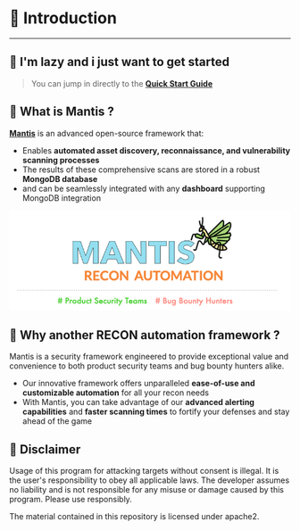 # 👋 Introduction
-------

## 🥱 I'm lazy and i just want to get started

> You can jump in directly to the [**Quick Start Guide**](/./mantis/installation/installation-docker.md)

## 🤔 What is Mantis ?

[**Mantis**](https://github.com/PhonePe/mantis/) is an advanced open-source framework that:

- Enables **automated asset discovery, reconnaissance, and vulnerability scanning processes**
- The results of these comprehensive scans are stored in a robust **MongoDB database**
- and can be seamlessly integrated with any **dashboard** supporting MongoDB integration

<img src="intro.png" class="img-rounded" alt="Mantis">


## 🤨 Why another RECON automation framework ?
Mantis is a security framework engineered to provide exceptional value and convenience to both product security teams and bug bounty hunters alike. 

- Our innovative framework offers unparalleled **ease-of-use and customizable automation** for all your recon needs 
- With Mantis, you can take advantage of our **advanced alerting capabilities** and **faster scanning times** to fortify your defenses and stay ahead of the game

## 🚨 Disclaimer

Usage of this program for attacking targets without consent is illegal. It is the user's responsibility to obey all applicable laws. The developer assumes no liability and is not responsible for any misuse or damage caused by this program. Please use responsibly.

The material contained in this repository is licensed under apache2.

